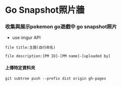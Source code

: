 # Go Snapshot照片牆

### 收集與展示pokemon go遊戲中 go snapshot照片

* use imgur API

```
file title:主題(自行命名)

file description:[PM ID]-[PM name]-[uploaded by]
```

#### 上傳特定資料夾
```
git subtree push --prefix dist origin gh-pages
```